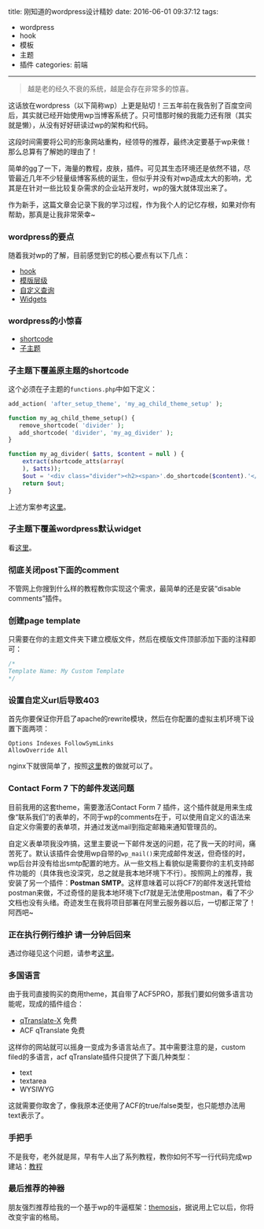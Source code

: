 title: 刚知道的wordpress设计精妙
date: 2016-06-01 09:37:12
tags:
- wordpress
- hook
- 模板
- 主题
- 插件
categories: 前端
---

> 越是老的经久不衰的系统，越是会存在非常多的惊喜。

这话放在wordpress（以下简称wp）上更是贴切！三五年前在我告别了百度空间后，其实就已经开始使用wp当博客系统了。只可惜那时候的我能力还有限（其实就是懒），从没有好好研读过wp的架构和代码。
<!--more-->
这段时间需要将公司的形象网站重构，经领导的推荐，最终决定要基于wp来做！那么总算有了解她的理由了！

简单的gg了一下，海量的教程，皮肤，插件。可见其生态环境还是依然不错，尽管最近几年不少轻量级博客系统的诞生，但似乎并没有对wp造成太大的影响，尤其是在针对一些比较复杂需求的企业站开发时，wp的强大就体现出来了。

作为新手，这篇文章会记录下我的学习过程，作为我个人的记忆存根，如果对你有帮助，那真是让我非常荣幸~

### wordpress的要点

随着我对wp的了解，目前感觉到它的核心要点有以下几点：

- [hook](http://www.wpdaxue.com/wordpress-hook.html)
- [模版层级](https://developer.wordpress.org/themes/basics/template-hierarchy/)
- [自定义查询](http://www.wpdaxue.com/create-custom-queries-in-wordpress.html)
- [Widgets](http://www.wpdaxue.com/wordpress-widgets-api.html)

### wordpress的小惊喜

- [shortcode](http://www.wpdaxue.com/wordpress-shortcode.html)
- [子主题](https://codex.wordpress.org/zh-cn:%E5%AD%90%E4%B8%BB%E9%A2%98)



### 子主题下覆盖原主题的shortcode

这个必须在子主题的`functions.php`中如下定义：

```php
add_action( 'after_setup_theme', 'my_ag_child_theme_setup' );

function my_ag_child_theme_setup() {
   remove_shortcode( 'divider' );
   add_shortcode( 'divider', 'my_ag_divider' );
}

function my_ag_divider( $atts, $content = null ) {
    extract(shortcode_atts(array(
    ), $atts));
	$out = '<div class="divider"><h2><span>'.do_shortcode($content).'</span></h2></div>';
    return $out;
}
```
上述方案参考[这里](https://wordpress.org/support/topic/override-themes-shortcodesphp#post-2877657)。


### 子主题下覆盖wordpress默认widget

看[这里](https://gist.github.com/paulruescher/2998060)。


### 彻底关闭post下面的comment

不管网上你搜到什么样的教程教你实现这个需求，最简单的还是安装“disable comments”插件。


### 创建page template

只需要在你的主题文件夹下建立模版文件，然后在模版文件顶部添加下面的注释即可：

```php
/*
Template Name: My Custom Template
*/
```


### 设置自定义url后导致403

首先你要保证你开启了apache的rewrite模块，然后在你配置的虚拟主机环境下设置下面两项：

```
Options Indexes FollowSymLinks
AllowOverride All
```

nginx下就很简单了，按照[这里](http://www.ccvita.com/336.html)教的做就可以了。


### Contact Form 7 下的邮件发送问题

目前我用的这套theme，需要激活Contact Form 7 插件，这个插件就是用来生成像“联系我们”的表单的，不同于wp的comments在于，可以使用自定义的语法来自定义你需要的表单项，并通过发送mail到指定邮箱来通知管理员的。

自定义表单项我没咋搞，这里主要说一下邮件发送的问题，花了我一天的时间，痛苦死了。默认该插件会使用wp自带的`wp_mail()`来完成邮件发送，但奇怪的时，wp后台并没有给出smtp配置的地方。从一些文档上看貌似是需要你的主机支持邮件功能的（具体我也没深究，总之就是我本地环境下不行）。按照网上的推荐，我安装了另一个插件：**Postman SMTP**。这样意味着可以将CF7的邮件发送托管给postman来做，不过奇怪的是我本地环境下cf7就是无法使用postman，看了不少文档也没有头绪。奇迹发生在我将项目部署在阿里云服务器以后，一切都正常了！阿西吧~


### 正在执行例行维护 请一分钟后回来

遇过你碰见这个问题，请参考[这里](http://blog.wpjam.com/m/maintenance-sucks-problem/)。


### 多国语言

由于我司直接购买的商用theme，其自带了ACF5PRO，那我们要如何做多语言功能呢，现成的插件组合：

- [qTranslate-X](https://qtranslatexteam.wordpress.com/about/) 免费
- ACF qTranslate 免费

这样你的网站就可以摇身一变成为多语言站点了。其中需要注意的是，custom filed的多语言，acf qTranslate插件只提供了下面几种类型：

- text
- textarea
- WYSIWYG

这就需要你取舍了，像我原本还使用了ACF的true/false类型，也只能想办法用text表示了。


### 手把手

不是我夸，老外就是屌，早有牛人出了系列教程，教你如何不写一行代码完成wp建站：[教程](http://tyler.com/)


### 最后推荐的神器

朋友强烈推荐给我的一个基于wp的牛逼框架：[themosis](http://framework.themosis.com/)，据说用上它以后，你将改变宇宙的格局。
